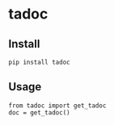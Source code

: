 # tadoc

## Install
```
pip install tadoc
```

## Usage
```
from tadoc import get_tadoc
doc = get_tadoc()
```